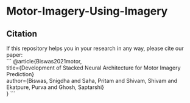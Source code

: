 <h1>Motor-Imagery-Using-Imagery</h1>
<h2>Citation</h2>
If this repository helps you in your research in any way, please cite our paper: </br>
```
@article{Biswas2021motor,</br>
  title={Development of Stacked Neural Architecture for Motor Imagery Prediction}</br>
  author={Biswas, Snigdha and Saha, Pritam and Shivam, Shivam and Ekatpure, Purva and Ghosh, Saptarshi}</br>
  }
```
